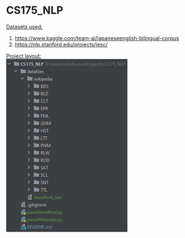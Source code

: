 # CS175_NLP

<u>Datasets used:</u>
1. https://www.kaggle.com/team-ai/japaneseenglish-bilingual-corpus
2. https://nlp.stanford.edu/projects/jesc/ 

<u>Project layout:</u>  
![folder layout](./directoryLayout.PNG)